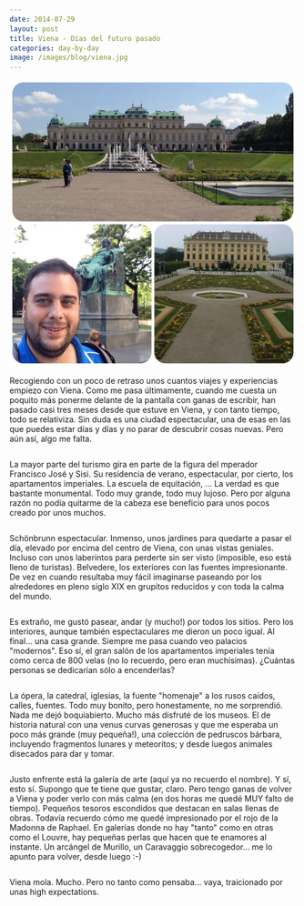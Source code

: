 ```yaml
---
date: 2014-07-29
layout: post
title: Viena - Días del futuro pasado
categories: day-by-day
image: /images/blog/viena.jpg
---
```


[![Vienna 2014 - Miky - Miguel](/images/blog/viena.jpg)](/images/blog/viena.jpg)

Recogiendo con un poco de retraso unos cuantos viajes y experiencias empiezo con Viena. Como me pasa últimamente, cuando me cuesta un poquito más ponerme delante de la pantalla con ganas de escribir, han pasado casi tres meses desde que estuve en Viena, y con tanto tiempo, todo se relativiza. Sin duda es una ciudad espectacular, una de esas en las que puedes estar días y días y no parar de descubrir cosas nuevas. Pero aún así, algo me falta.
<pre></pre>
La mayor parte del turismo gira en parte de la figura del mperador Francisco José y Sisi. Su residencia de verano, espectacular, por cierto, los apartamentos imperiales. La escuela de equitación, ... La verdad es que bastante monumental. Todo muy grande, todo muy lujoso. Pero por alguna razón no podía quitarme de la cabeza ese beneficio para unos pocos creado por unos muchos.
<pre></pre>
Schönbrunn espectacular. Inmenso, unos jardines para quedarte a pasar el día, elevado por encima del centro de Viena, con unas vistas geniales. Incluso con unos laberintos para perderte sin ser visto (imposible, eso está lleno de turistas). Belvedere, los exteriores con las fuentes impresionante. De vez en cuando resultaba muy fácil imaginarse paseando por los alrededores en pleno siglo XIX en grupitos reducidos y con toda la calma del mundo.
<pre></pre>
Es extraño, me gustó pasear, andar (y mucho!) por todos los sitios. Pero los interiores, aunque también espectaculares me dieron un poco igual. Al final... una casa grande. Siempre me pasa cuando veo palacios "modernos". Eso sí, el gran salón de los apartamentos imperiales tenía como cerca de 800 velas (no lo recuerdo, pero eran muchísimas). ¿Cuántas personas se dedicarían sólo a encenderlas?
<pre></pre>
La ópera, la catedral, iglesias, la fuente "homenaje" a los rusos caídos, calles, fuentes. Todo muy bonito, pero honestamente, no me sorprendió. Nada me dejó boquiabierto. Mucho más disfruté de los museos. El de historia natural con una venus curvas generosas y que me esperaba un poco más grande (muy pequeña!), una colección de pedruscos bárbara, incluyendo fragmentos lunares y meteoritos; y desde luegos animales disecados para dar y tomar.
<pre></pre>
Justo enfrente está la galería de arte (aquí ya no recuerdo el nombre). Y sí, esto sí. Supongo que te tiene que gustar, claro. Pero tengo ganas de volver a Viena y poder verlo con más calma (en dos horas me quedé MUY falto de tiempo). Pequeños tesoros escondidos que destacan en salas llenas de obras. Todavía recuerdo cómo me quedé impresionado por el rojo de la Madonna de Raphael. En galerías donde no hay "tanto" como en otras como el Louvre, hay pequeñas perlas que hacen que te enamores al instante. Un arcángel de Murillo, un Caravaggio sobrecogedor... me lo apunto para volver, desde luego :-)
<pre></pre>
Viena mola. Mucho. Pero no tanto como pensaba... vaya, traicionado por unas high expectations.
